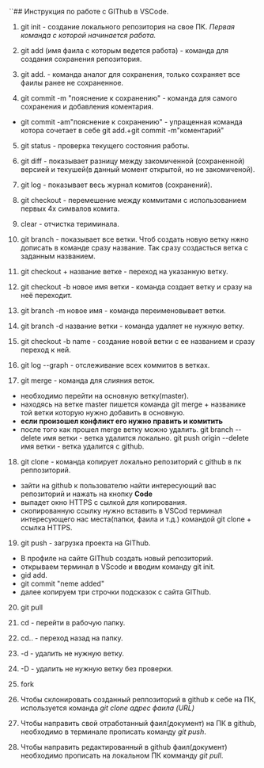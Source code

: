 ``## Инструкция по работе с GIThub в VSCode.

 1. git init - создание локального репозитория на свое ПК.
*Первая команда с которой начинается работа.*
2. git add (имя фаила с которым ведется работа) - команда для создания сохранения репозитория.
3. git add. - команда аналог для сохранения, только сохраняет все фаилы ранее не сохраненное.

4. git commit -m "пояснение к сохранению" - команда для самого сохранения и добавления коментария.
* git commit -am"пояснение к сохранению" - упращенная команда котора сочетает в себе git add.+git commit -m"коментарий"

5. git status - проверка текущего состояния работы.

6. git diff - показывает разницу между закомиченной (сохраненной) версией и текушей(в данный момент открытой, но не закомиченой).

7. git log - показывает весь журнал комитов (сохранений). 

8. git checkout - перемешение между коммитами с использованием первых 4х симвалов комита.

9. clear - отчистка териминала.

10. git branch - показывает все ветки.
Чтоб создать новую ветку нжно дописать в команде сразу название. Так сразу создасться ветка с заданным названием.

11. git checkout + название ветке - переход на указанную ветку.

12. git checkout -b новое имя ветки - команда создает ветку и сразу на неё переходит.

13. git branch -m новое имя - команда переименовывает ветки.

14. git branch -d название ветки - команда удаляет не нужную ветку.

15. git checkout -b name - создание новой ветки с ее названием и сразу переход к ней.

16. git log --graph - отслеживание всех коммитов в ветках.

17. git merge - команда для слияния веток.
* необходимо перейти на основную ветку(master). 
* находясь на ветке master пишется команда git merge + названике той ветки которую нужно добавить в основную.
* **если произошел конфликт его нужно править и комитить**
* после того как прошел merge ветку можно удалить.
git branch --delete имя ветки - ветка удалится локально.
git push origin --delete имя ветки - ветка удалится с github.


18. git clone - команда копирует локально репозиторий с github в пк реппозиторий.
* зайти на github к пользователю найти интересующий вас репозиторий и нажать на кнопку **Code**
* выпадет окно HTTPS с сылкой для копирования.
* скопированную ссылку нужно вставить в VSCod терминал интересующего нас места(папки, фаила и т.д.) командой git clone + ссылка  HTTPS.

19. git push - загрузка проекта на GIThub.
* В профиле на сайте GIThub создать новый репозиторий.
* открываем терминал в VScode и вводим команду git init.
* gid add. 
* git commit "neme added"
* далее копируем три строчки подсказок с сайта GIThub.

20. git pull

21. cd - перейти в рабочую папку.

22. cd.. - переход назад на папку.

23. -d - удалить не нужную ветку.
 
24. -D - удалить не нужную ветку без проверки.

25. fork

26. Чтобы склонировать созданный реппозиторий в github к себе на ПК, используется команда *git clone адрес фаила (URL)*

27. Чтобы направить свой отработанный фаил(документ) на ПК в github, необходимо в терминале прописать команду *git push*.

28. Чтобы направить редактированный в github фаил(документ) необходимо прописать на локальном ПК комманду *git pull*.